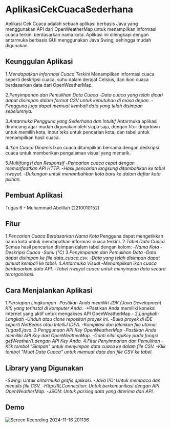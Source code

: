 # AplikasiCekCuacaSederhana

Aplikasi Cek Cuaca adalah sebuah aplikasi berbasis Java yang menggunakan API dari OpenWeatherMap untuk menampilkan informasi cuaca terkini berdasarkan nama kota. Aplikasi ini dilengkapi dengan antarmuka berbasis GUI menggunakan Java Swing, sehingga mudah digunakan.

## Keunggulan Aplikasi

1.*Mendapatkan Informasi Cuaca Terkini*
Menampilkan informasi cuaca seperti deskripsi cuaca, suhu dalam derajat Celsius, dan ikon cuaca berdasarkan data dari OpenWeatherMap.

2.*Penyimpanan dan Pemulihan Data Cuaca*
-*Data cuaca yang telah dicari dapat disimpan dalam format CSV untuk kebutuhan di masa depan.*
-*Pengguna juga dapat memuat kembali data yang telah disimpan sebelumnya.*

3.*Antarmuka Pengguna yang Sederhana dan Intuitif*
Antarmuka aplikasi dirancang agar mudah digunakan oleh siapa saja, dengan fitur dropdown untuk memilih kota, input teks untuk pencarian kota, dan tabel untuk menampilkan hasil cuaca.

4.*Ikon Cuaca Dinamis*
Ikon cuaca ditampilkan bersama dengan deskripsi cuaca untuk memberikan pengalaman visual yang menarik.

5.*Multifungsi dan Responsif*
-*Pencarian cuaca cepat dengan memanfaatkan API HTTP.*
-*Hasil pencarian langsung ditambahkan ke tabel riwayat.*
-*Dukungan untuk menambahkan kota baru ke dalam daftar kota pilihan.*

## Pembuat Aplikasi

 Tugas 6 - Muhammad Abdillah (2210010152)

 ## Fitur

1.*Pencarian Cuaca Berdasarkan Nama Kota*
Pengguna dapat mengetikkan nama kota untuk mendapatkan informasi cuaca terkini.
2.*Tabel Data Cuaca*
Semua hasil pencarian disimpan dalam tabel dengan kolom:
-*Nama Kota*
-*Deskripsi Cuaca*
-*Suhu (°C)*
3.*Penyimpanan dan Pemulihan Data*
-*Data dapat disimpan ke file data_cuaca.csv.*
-*Data yang telah disimpan dapat dimuat kembali ke tabel.*
4.*Antarmuka Visual*
-*Menampilkan ikon cuaca berdasarkan data API.*
-*Tabel riwayat cuaca untuk menyimpan data secara terorganisasi.*

## Cara Menjalankan Aplikasi

1.*Persiapan Lingkungan*
-*Pastikan Anda memiliki JDK (Java Development Kit) yang terinstal di komputer Anda.*
-*Pastikan Anda memiliki koneksi internet yang aktif untuk mengakses API OpenWeatherMap.-
2.*Langkah-Langkah*
-*Unduh atau clone repositori proyek ini.*
-*Buka proyek di IDE seperti NetBeans atau IntelliJ IDEA.*
-*Kompilasi dan jalankan file utama: Tugas6.java.*
3.*Penggunaan API Key OpenWeatherMap*
-*Pastikan Anda memiliki API Key dari OpenWeatherMap.*
-*Ganti nilai apiKey pada fungsi getWeather() dengan API Key Anda.*
4.*Fitur Penyimpanan dan Pemulihan*
-*Klik tombol "Simpan" untuk menyimpan data cuaca ke dalam file CSV.*
-*Klik tombol "Muat Data Cuaca" untuk memuat data dari file CSV ke tabel.*

## Library yang Digunakan

-*Swing: Untuk antarmuka grafis aplikasi.*
-*Java I/O: Untuk membaca dan menulis file CSV.*
-*HttpURLConnection: Untuk berkomunikasi dengan API OpenWeatherMap.*
-*JSON: Untuk parsing data yang diterima dari API.*

## Demo

![Screen Recording 2024-11-16 201136](https://github.com/user-attachments/assets/b233d53f-0f9b-4ca1-a7d8-72aee3f224bf)

